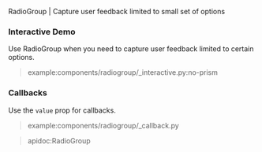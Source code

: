 RadioGroup | Capture user feedback limited to small set of options

### Interactive Demo

Use RadioGroup when you need to capture user feedback limited to certain options.

> example:components/radiogroup/_interactive.py:no-prism

### Callbacks

Use the `value` prop for callbacks.

> example:components/radiogroup/_callback.py

> apidoc:RadioGroup
